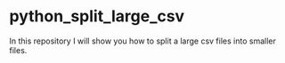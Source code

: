 # python_split_large_csv

In this repository I will show you how to split a large csv files into smaller files.